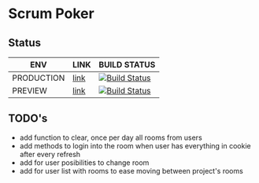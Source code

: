 # Scrum Poker

## Status

| ENV        | LINK                                                               | BUILD STATUS                                                                                                                        |
| ---------- | ------------------------------------------------------------------ | ----------------------------------------------------------------------------------------------------------------------------------- |
| PRODUCTION | [link](https://play-scrum-poker.web.app/)                          | [![Build Status](https://travis-ci.org/michalstol/scrum-poker.svg?branch=production)](https://travis-ci.org/michalstol/scrum-poker) |
| PREVIEW    | [link](https://play-scrum-poker--master-preview-2y2qfqi1.web.app/) | [![Build Status](https://travis-ci.org/michalstol/scrum-poker.svg?branch=master)](https://travis-ci.org/michalstol/scrum-poker)     |

## TODO's

-   add function to clear, once per day all rooms from users
-   add methods to login into the room when user has everything in cookie after every refresh
-   add for user posibilities to change room
-   add for user list with rooms to ease moving between project's rooms
